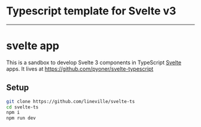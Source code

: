 # Typescript template for Svelte v3

---

# svelte app

This is a sandbox to develop Svelte 3 components in TypeScript [Svelte](https://svelte.dev) apps. It lives at https://github.com/pyoner/svelte-typescript

## Setup

```zsh
git clone https://github.com/lineville/svelte-ts
cd svelte-ts
npm i
npm run dev
```
